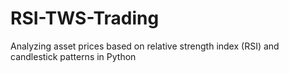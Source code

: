 # RSI-TWS-Trading
Analyzing asset prices based on relative strength index (RSI) and candlestick patterns in Python
